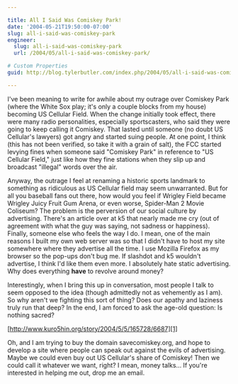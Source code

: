 ```yaml
---

title: All I Said Was Comiskey Park!
date: '2004-05-21T19:50:00-07:00'
slug: all-i-said-was-comiskey-park
engineer:
  slug: all-i-said-was-comiskey-park
  url: /2004/05/all-i-said-was-comiskey-park/

# Custom Properties
guid: http://blog.tylerbutler.com/index.php/2004/05/all-i-said-was-comiskey-park/

---
```


I've been meaning to write for awhile about my outrage over Comiskey Park
(where the White Sox play; it's only a couple blocks from my house) becoming
US Cellular Field. When the change initially took effect, there were many
radio personalities, especially sportscasters, who said they were going to
keep calling it Comiskey. That lasted until someone (no doubt US Cellular's
lawyers) got angry and started suing people. At one point, I think (this has
not been verified, so take it with a grain of salt), the FCC started levying
fines when someone said "Comiskey Park" in reference to "US Cellular Field,"
just like how they fine stations when they slip up and broadcast "illegal"
words over the air.

  
Anyway, the outrage I feel at renaming a historic sports landmark to something
as ridiculous as US Cellular field may seem unwarranted. But for all you
baseball fans out there, how would you feel if Wrigley Field became Wrigley
Juicy Fruit Gum Arena, or even worse, Spider-Man 2 Movie Coliseum? The problem
is the perversion of our social culture by advertising. There's an article
over at k5 that nearly made me cry (out of agreement with what the guy was
saying, not sadness or happiness). Finally, someone else who feels the way I
do. I mean, one of the main reasons I built my own web server was so that I
didn't have to host my site somewhere where they advertise all the time. I use
Mozilla Firefox as my browser so the pop-ups don't bug me. If slashdot and k5
wouldn't advertise, I think I'd like them even more. I absolutely hate static
advertising. Why does everything **have** to revolve around money?

  
Interestingly, when I bring this up in conversation, most people I talk to
seem opposed to the idea (though admittedly not as vehemently as I am). So why
aren't we fighting this sort of thing? Does our apathy and laziness truly run
that deep? In the end, I am forced to ask the age-old question: Is nothing
sacred?

  
[http://www.kuro5hin.org/story/2004/5/5/165728/6687][1]

  
Oh, and I am trying to buy the domain savecomiskey.org, and hope to develop a
site where people can speak out against the evils of advertising. Maybe we
could even buy out US Cellular's share of Comiskey! Then we could call it
whatever we want, right? I mean, money talks... If you're interested in
helping me out, drop me an email.

   [1]: http://www.kuro5hin.org/story/2004/5/5/165728/6687

